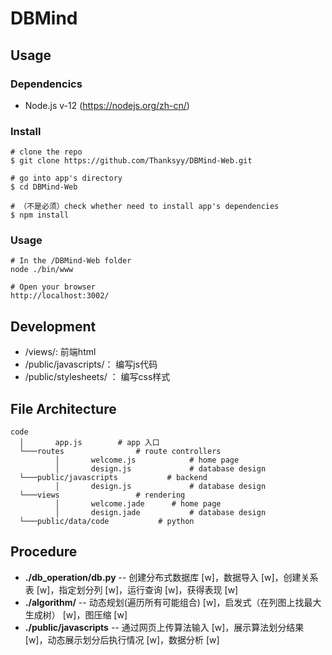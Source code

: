 # DBMind

## Usage

### Dependencics
- Node.js v-12 (https://nodejs.org/zh-cn/)

### Install
```
# clone the repo
$ git clone https://github.com/Thanksyy/DBMind-Web.git

# go into app's directory
$ cd DBMind-Web

# （不是必须）check whether need to install app's dependencies
$ npm install
```
### Usage
```
# In the /DBMind-Web folder
node ./bin/www

# Open your browser
http://localhost:3002/
```

## Development
- /views/: 前端html
- /public/javascripts/： 编写js代码
- /public/stylesheets/ ： 编写css样式

## File Architecture

```
code
  │       app.js		# app 入口
  └───routes           		# route controllers
          │       welcome.js          	# home page
          │       design.js         	# database design
  └───public/javascripts           # backend
          │       design.js         	# database design  
  └───views           		# rendering
          │       welcome.jade    	# home page
          │       design.jade         	# database design
  └───public/data/code           # python
```

## Procedure
- **./db_operation/db.py** -- 创建分布式数据库 [w]，数据导入 [w]，创建关系表 [w]，指定划分列 [w]，运行查询 [w]，获得表现 [w]
- **./algorithm/** -- 动态规划(遍历所有可能组合) [w]，启发式（在列图上找最大生成树） [w]，图压缩 [w]
- **./public/javascripts** -- 通过网页上传算法输入 [w]，展示算法划分结果 [w]，动态展示划分后执行情况 [w]，数据分析 [w]

